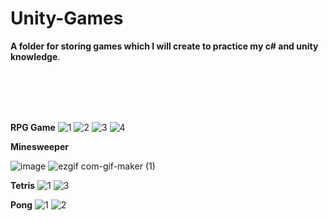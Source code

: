 # Unity-Games
**A folder for storing games which I will create to practice my c# and unity knowledge**. 

<br> </br><br> </br>



**RPG Game**
![1](https://user-images.githubusercontent.com/9462056/142941321-32074d37-4ac3-4cc5-93a5-e5dd3efed031.jpg)
![2](https://user-images.githubusercontent.com/9462056/142941325-e127b0c9-2677-4451-8af7-0dcea4f8aa97.jpg)
![3](https://user-images.githubusercontent.com/9462056/142941326-116618b5-786d-4a46-be16-969f9a13c57a.jpg)
![4](https://user-images.githubusercontent.com/9462056/142941327-86fc54af-5f2f-4d47-874b-e73c41fec481.jpg)


**Minesweeper**

![image](https://user-images.githubusercontent.com/9462056/148981495-88508fb9-416d-46d6-9b83-68218c0044a4.png)
![ezgif com-gif-maker (1)](https://user-images.githubusercontent.com/9462056/148986622-d5334e59-f8d5-47a8-a0e2-475d9762a051.gif)


**Tetris**
![1](https://user-images.githubusercontent.com/9462056/142942739-ca2eabe2-6238-4079-8931-faeaca3225c2.jpg)
![3](https://user-images.githubusercontent.com/9462056/142942745-eebc606c-e965-4db6-82e9-0f85d5e3ca7e.jpg)


**Pong**
![1](https://user-images.githubusercontent.com/9462056/142968772-c87de635-966a-4cb8-8e24-3f320e81a3d4.jpg)
![2](https://user-images.githubusercontent.com/9462056/142968774-9f4b2bbc-406a-4ff3-bd56-8e8f2cff6595.jpg)
